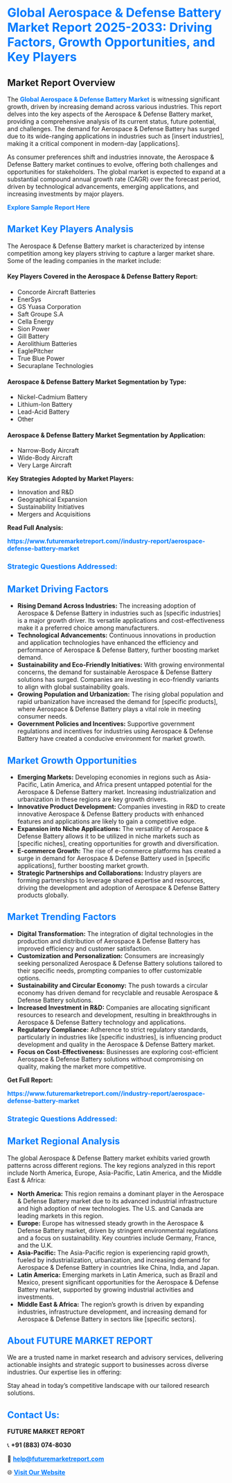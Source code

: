 <h1 style="color: #007BFF;">Global Aerospace & Defense Battery Market Report 2025-2033: Driving Factors, Growth Opportunities, and Key Players</h1>

<section id="overview">
<h2>Market Report Overview</h2>
<p>The <a href="https://www.futuremarketreport.com//industry-report/aerospace-defense-battery-market" style="color: #007BFF; text-decoration: none;"><strong>Global Aerospace & Defense Battery Market</strong></a> is witnessing significant growth, driven by increasing demand across various industries. This report delves into the key aspects of the Aerospace & Defense Battery market, providing a comprehensive analysis of its current status, future potential, and challenges. The demand for Aerospace & Defense Battery has surged due to its wide-ranging applications in industries such as [insert industries], making it a critical component in modern-day [applications].</p>
<p>As consumer preferences shift and industries innovate, the Aerospace & Defense Battery market continues to evolve, offering both challenges and opportunities for stakeholders. The global market is expected to expand at a substantial compound annual growth rate (CAGR) over the forecast period, driven by technological advancements, emerging applications, and increasing investments by major players.</p>
</section>

<section id="overview">
<p><a href="https://www.futuremarketreport.com//request-sample/reportId=89412" style="color: #007BFF; text-decoration: none;"><strong>Explore Sample Report Here</strong></a></p>
</section>

<section id="key-players">
<h2 style="color: #007BFF;">Market Key Players Analysis</h2>
<p>The Aerospace & Defense Battery market is characterized by intense competition among key players striving to capture a larger market share. Some of the leading companies in the market include:</p>
<h4>Key Players Covered in the Aerospace & Defense Battery Report:</h4>
<ul><li>Concorde Aircraft Batteries</li><li>EnerSys</li><li>GS Yuasa Corporation</li><li>Saft Groupe S.A</li><li>Cella Energy</li><li>Sion Power</li><li>Gill Battery</li><li>Aerolithium Batteries</li><li>EaglePitcher</li><li>True Blue Power</li><li>Securaplane Technologies</li></ul>
<h4>Aerospace & Defense Battery Market Segmentation by Type:</h4>
<ul><li>Nickel-Cadmium Battery</li><li>Lithium-Ion Battery</li><li>Lead-Acid Battery</li><li>Other</li></ul>

<h4>Aerospace & Defense Battery Market Segmentation by Application:</h4>
<ul><li>Narrow-Body Aircraft</li><li>Wide-Body Aircraft</li><li>Very Large Aircraft</li></ul>
<p><strong>Key Strategies Adopted by Market Players:</strong></p>
<ul>
<li>Innovation and R&D</li>
<li>Geographical Expansion</li>
<li>Sustainability Initiatives</li>
<li>Mergers and Acquisitions</li>
</ul>
</section>

<section>
<p><strong>Read Full Analysis: </strong></p><a href="https://www.futuremarketreport.com//industry-report/aerospace-defense-battery-market" style="color: #007BFF; text-decoration: none;"><strong>https://www.futuremarketreport.com//industry-report/aerospace-defense-battery-market</strong></a>
<h3 style="color: #007BFF;">Strategic Questions Addressed:</h3>
</section>

<section id="driving-factors">
<h2 style="color: #007BFF;">Market Driving Factors</h2>
<ul>
<li><strong>Rising Demand Across Industries:</strong> The increasing adoption of Aerospace & Defense Battery in industries such as [specific industries] is a major growth driver. Its versatile applications and cost-effectiveness make it a preferred choice among manufacturers.</li>
<li><strong>Technological Advancements:</strong> Continuous innovations in production and application technologies have enhanced the efficiency and performance of Aerospace & Defense Battery, further boosting market demand.</li>
<li><strong>Sustainability and Eco-Friendly Initiatives:</strong> With growing environmental concerns, the demand for sustainable Aerospace & Defense Battery solutions has surged. Companies are investing in eco-friendly variants to align with global sustainability goals.</li>
<li><strong>Growing Population and Urbanization:</strong> The rising global population and rapid urbanization have increased the demand for [specific products], where Aerospace & Defense Battery plays a vital role in meeting consumer needs.</li>
<li><strong>Government Policies and Incentives:</strong> Supportive government regulations and incentives for industries using Aerospace & Defense Battery have created a conducive environment for market growth.</li>
</ul>
</section>

<section id="growth-opportunities">
<h2 style="color: #007BFF;">Market Growth Opportunities</h2>
<ul>
<li><strong>Emerging Markets:</strong> Developing economies in regions such as Asia-Pacific, Latin America, and Africa present untapped potential for the Aerospace & Defense Battery market. Increasing industrialization and urbanization in these regions are key growth drivers.</li>
<li><strong>Innovative Product Development:</strong> Companies investing in R&D to create innovative Aerospace & Defense Battery products with enhanced features and applications are likely to gain a competitive edge.</li>
<li><strong>Expansion into Niche Applications:</strong> The versatility of Aerospace & Defense Battery allows it to be utilized in niche markets such as [specific niches], creating opportunities for growth and diversification.</li>
<li><strong>E-commerce Growth:</strong> The rise of e-commerce platforms has created a surge in demand for Aerospace & Defense Battery used in [specific applications], further boosting market growth.</li>
<li><strong>Strategic Partnerships and Collaborations:</strong> Industry players are forming partnerships to leverage shared expertise and resources, driving the development and adoption of Aerospace & Defense Battery products globally.</li>
</ul>
</section>

<section id="trending-factors">
<h2 style="color: #007BFF;">Market Trending Factors</h2>
<ul>
<li><strong>Digital Transformation:</strong> The integration of digital technologies in the production and distribution of Aerospace & Defense Battery has improved efficiency and customer satisfaction.</li>
<li><strong>Customization and Personalization:</strong> Consumers are increasingly seeking personalized Aerospace & Defense Battery solutions tailored to their specific needs, prompting companies to offer customizable options.</li>
<li><strong>Sustainability and Circular Economy:</strong> The push towards a circular economy has driven demand for recyclable and reusable Aerospace & Defense Battery solutions.</li>
<li><strong>Increased Investment in R&D:</strong> Companies are allocating significant resources to research and development, resulting in breakthroughs in Aerospace & Defense Battery technology and applications.</li>
<li><strong>Regulatory Compliance:</strong> Adherence to strict regulatory standards, particularly in industries like [specific industries], is influencing product development and quality in the Aerospace & Defense Battery market.</li>
<li><strong>Focus on Cost-Effectiveness:</strong> Businesses are exploring cost-efficient Aerospace & Defense Battery solutions without compromising on quality, making the market more competitive.</li>
</ul>
</section>

<section>
<p><strong>Get Full Report: </strong></p><a href="https://www.futuremarketreport.com//industry-report/aerospace-defense-battery-market" style="color: #007BFF; text-decoration: none;"><strong>https://www.futuremarketreport.com//industry-report/aerospace-defense-battery-market</strong></a>
<h3 style="color: #007BFF;">Strategic Questions Addressed:</h3>
</section>


<section id="regional-analysis">
<h2 style="color: #007BFF;">Market Regional Analysis</h2>
<p>The global Aerospace & Defense Battery market exhibits varied growth patterns across different regions. The key regions analyzed in this report include North America, Europe, Asia-Pacific, Latin America, and the Middle East & Africa:</p>
<ul>
<li><strong>North America:</strong> This region remains a dominant player in the Aerospace & Defense Battery market due to its advanced industrial infrastructure and high adoption of new technologies. The U.S. and Canada are leading markets in this region.</li>
<li><strong>Europe:</strong> Europe has witnessed steady growth in the Aerospace & Defense Battery market, driven by stringent environmental regulations and a focus on sustainability. Key countries include Germany, France, and the U.K.</li>
<li><strong>Asia-Pacific:</strong> The Asia-Pacific region is experiencing rapid growth, fueled by industrialization, urbanization, and increasing demand for Aerospace & Defense Battery in countries like China, India, and Japan.</li>
<li><strong>Latin America:</strong> Emerging markets in Latin America, such as Brazil and Mexico, present significant opportunities for the Aerospace & Defense Battery market, supported by growing industrial activities and investments.</li>
<li><strong>Middle East & Africa:</strong> The region’s growth is driven by expanding industries, infrastructure development, and increasing demand for Aerospace & Defense Battery in sectors like [specific sectors].</li>
</ul>
</section>

<footer>
<h2 style="color: #007BFF;">About FUTURE MARKET REPORT</h2>
<p>We are a trusted name in market research and advisory services, delivering actionable insights and strategic support to businesses across diverse industries. Our expertise lies in offering:</p>

<p>Stay ahead in today’s competitive landscape with our tailored research solutions.</p>

<h2 style="color: #007BFF;">Contact Us:</h2>
<p><strong>FUTURE MARKET REPORT</strong></p>
<p>📞 <strong>+91 (883) 074-8030</strong></p>
<p>📧 <strong><a href="mailto:help@futuremarketreport.com" style="color: #007BFF;">help@futuremarketreport.com</a></strong></p>
<p>🌐 <strong><a href="https://www.futuremarketreport.com/" style="color: #007BFF;">Visit Our Website</a></strong></p>
</footer>